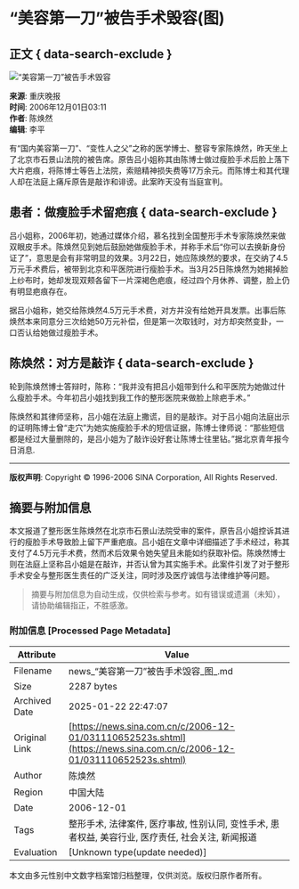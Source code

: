 # “美容第一刀”被告手术毁容(图)

## 正文 { data-search-exclude }


![“美容第一刀”被告手术毁容](http://image2.sina.com.cn/dy/c/2006-12-01/6a8214debd2488957e6400f37115af5d.gif)

**来源**: 重庆晚报  
**时间**: 2006年12月01日03:11  
**作者**: 陈焕然  
**编辑**: 李平  

有“国内美容第一刀”、“变性人之父”之称的医学博士、整容专家陈焕然，昨天坐上了北京市石景山法院的被告席。原告吕小姐称其由陈博士做过瘦脸手术后脸上落下大片疤痕，将陈博士等告上法院，索赔精神损失费等17万余元。而陈博士和其代理人却在法庭上痛斥原告是敲诈和诽谤。此案昨天没有当庭宣判。

## 患者：做瘦脸手术留疤痕 { data-search-exclude }

吕小姐称，2006年初，她通过媒体介绍，慕名找到全国整形手术专家陈焕然来做双眼皮手术。陈焕然见到她后鼓励她做瘦脸手术，并称手术后“你可以去换新身份证了”，意思是会有非常明显的效果。3月22日，她应陈焕然的要求，在交纳了4.5万元手术费后，被带到北京和平医院进行瘦脸手术。当3月25日陈焕然为她揭掉脸上纱布时，她却发现双颊各留下一片深褐色疤痕，经过四个月休养、调整，脸上仍有明显疤痕存在。

据吕小姐称，她交给陈焕然4.5万元手术费，对方并没有给她开具发票。出事后陈焕然本来同意分三次给她50万元补偿，但是第一次取钱时，对方却突然变卦，一口否认给她做过瘦脸手术。

## 陈焕然：对方是敲诈 { data-search-exclude }

轮到陈焕然博士答辩时，陈称：“我并没有把吕小姐带到什么和平医院为她做过什么瘦脸手术。今年初吕小姐找到我工作的整形医院来做脸上除疤手术。”

陈焕然和其律师坚称，吕小姐在法庭上撒谎，目的是敲诈。对于吕小姐向法庭出示的证明陈博士曾“走穴”为她实施瘦脸手术的短信证据，陈博士律师说：“那些短信都是经过大量删除的，是吕小姐为了敲诈设好套让陈博士往里钻。”据北京青年报今日消息.

---

**版权声明**: Copyright © 1996-2006 SINA Corporation, All Rights Reserved.
<!-- tcd_original_link https://news.sina.com.cn/c/2006-12-01/031110652523s.shtml -->


## 摘要与附加信息

<!-- tcd_abstract -->
本文报道了整形医生陈焕然在北京市石景山法院受审的案件，原告吕小姐控诉其进行的瘦脸手术导致脸上留下严重疤痕。吕小姐在文章中详细描述了手术经过，称其支付了4.5万元手术费，然而术后效果令她失望且未能如约获取补偿。陈焕然博士则在法庭上坚称吕小姐是在敲诈，并否认曾为其实施手术。此案件引发了对于整形手术安全与整形医生责任的广泛关注，同时涉及医疗诚信与法律维护等问题。
<!-- tcd_abstract_end -->

> 摘要与附加信息为自动生成，仅供检索与参考。如有错误或遗漏（未知），请协助编辑指正，不胜感激。

### 附加信息 [Processed Page Metadata]

| Attribute       | Value                                  |
|-----------------|----------------------------------------|
| Filename        | news_“美容第一刀”被告手术毁容_图_.md                             |
| Size            | 2287 bytes                           |
| Archived Date   | 2025-01-22 22:47:07                             |
| Original Link   | [https://news.sina.com.cn/c/2006-12-01/031110652523s.shtml](https://news.sina.com.cn/c/2006-12-01/031110652523s.shtml)                       |
| Author          | 陈焕然                               |
| Region          | 中国大陆                               |
| Date            | 2006-12-01                                 |
| Tags            | 整形手术, 法律案件, 医疗事故, 性别认同, 变性手术, 患者权益, 美容行业, 医疗责任, 社会关注, 新闻报道                                 |
| Evaluation            | [Unknown type(update needed)]                                 |
<!-- tcd_table_end -->

本文由多元性别中文数字档案馆归档整理，仅供浏览。版权归原作者所有。
